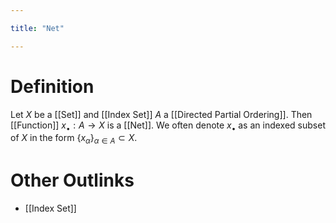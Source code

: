 ```yaml
---

title: "Net"

---
```

# Definition
Let $X$ be a [[Set]] and [[Index Set]] $A$ a [[Directed Partial Ordering]]. Then [[Function]] $x_{\bullet}: A \to X$ is a [[Net]]. We often denote $x_{\bullet}$ as an indexed subset of $X$ in the form $\{x_{\alpha}\}_{\alpha \in A} \subset X$.

# Other Outlinks
- [[Index Set]]